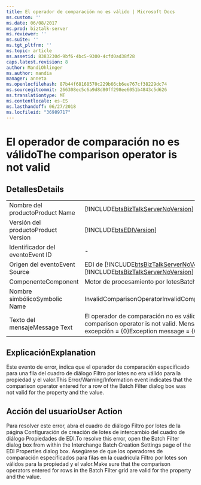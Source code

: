 ```yaml
---
title: El operador de comparación no es válido | Microsoft Docs
ms.custom: ''
ms.date: 06/08/2017
ms.prod: biztalk-server
ms.reviewer: ''
ms.suite: ''
ms.tgt_pltfrm: ''
ms.topic: article
ms.assetid: 8383230d-9bf6-4bc5-9300-4cfd0ad38f28
caps.latest.revision: 8
author: MandiOhlinger
ms.author: mandia
manager: anneta
ms.openlocfilehash: 87b44f68168570c229b66cb6ee767cf38229dc74
ms.sourcegitcommit: 266308ec5c6a9d8d80ff298ee6051b4843c5d626
ms.translationtype: MT
ms.contentlocale: es-ES
ms.lasthandoff: 06/27/2018
ms.locfileid: "36989717"
---
```

# <a name="the-comparison-operator-is-not-valid"></a><span data-ttu-id="da6aa-102">El operador de comparación no es válido</span><span class="sxs-lookup"><span data-stu-id="da6aa-102">The comparison operator is not valid</span></span>
## <a name="details"></a><span data-ttu-id="da6aa-103">Detalles</span><span class="sxs-lookup"><span data-stu-id="da6aa-103">Details</span></span>  
  
|                 |                                                                                        |
|-----------------|----------------------------------------------------------------------------------------|
|  <span data-ttu-id="da6aa-104">Nombre del producto</span><span class="sxs-lookup"><span data-stu-id="da6aa-104">Product Name</span></span>   |   [!INCLUDE[btsBizTalkServerNoVersion](../includes/btsbiztalkservernoversion-md.md)]   |
| <span data-ttu-id="da6aa-105">Versión del producto</span><span class="sxs-lookup"><span data-stu-id="da6aa-105">Product Version</span></span> |               [!INCLUDE[btsEDIVersion](../includes/btsediversion-md.md)]               |
|    <span data-ttu-id="da6aa-106">Identificador del evento</span><span class="sxs-lookup"><span data-stu-id="da6aa-106">Event ID</span></span>     |                                           -                                            |
|  <span data-ttu-id="da6aa-107">Origen del evento</span><span class="sxs-lookup"><span data-stu-id="da6aa-107">Event Source</span></span>   | <span data-ttu-id="da6aa-108">EDI de [!INCLUDE[btsBizTalkServerNoVersion](../includes/btsbiztalkservernoversion-md.md)]</span><span class="sxs-lookup"><span data-stu-id="da6aa-108">[!INCLUDE[btsBizTalkServerNoVersion](../includes/btsbiztalkservernoversion-md.md)] EDI</span></span> |
|    <span data-ttu-id="da6aa-109">Componente</span><span class="sxs-lookup"><span data-stu-id="da6aa-109">Component</span></span>    |                                    <span data-ttu-id="da6aa-110">Motor de procesamiento por lotes</span><span class="sxs-lookup"><span data-stu-id="da6aa-110">Batching Engine</span></span>                                     |
|  <span data-ttu-id="da6aa-111">Nombre simbólico</span><span class="sxs-lookup"><span data-stu-id="da6aa-111">Symbolic Name</span></span>  |                               <span data-ttu-id="da6aa-112">InvalidComparisonOperator</span><span class="sxs-lookup"><span data-stu-id="da6aa-112">InvalidComparisonOperator</span></span>                                |
|  <span data-ttu-id="da6aa-113">Texto del mensaje</span><span class="sxs-lookup"><span data-stu-id="da6aa-113">Message Text</span></span>   |             <span data-ttu-id="da6aa-114">El operador de comparación no es válido.</span><span class="sxs-lookup"><span data-stu-id="da6aa-114">The comparison operator is not valid.</span></span> <span data-ttu-id="da6aa-115">Mensaje de excepción = {0}</span><span class="sxs-lookup"><span data-stu-id="da6aa-115">Exception message = {0}</span></span>              |
  
## <a name="explanation"></a><span data-ttu-id="da6aa-116">Explicación</span><span class="sxs-lookup"><span data-stu-id="da6aa-116">Explanation</span></span>  
 <span data-ttu-id="da6aa-117">Este evento de error, indica que el operador de comparación especificado para una fila del cuadro de diálogo Filtro por lotes no era válido para la propiedad y el valor.</span><span class="sxs-lookup"><span data-stu-id="da6aa-117">This Error/Warning/Information event indicates that the comparison operator entered for a row of the Batch Filter dialog box was not valid for the property and the value.</span></span>  
  
## <a name="user-action"></a><span data-ttu-id="da6aa-118">Acción del usuario</span><span class="sxs-lookup"><span data-stu-id="da6aa-118">User Action</span></span>  
 <span data-ttu-id="da6aa-119">Para resolver este error, abra el cuadro de diálogo Filtro por lotes de la página Configuración de creación de lotes de intercambio del cuadro de diálogo Propiedades de EDI.</span><span class="sxs-lookup"><span data-stu-id="da6aa-119">To resolve this error, open the Batch Filter dialog box from within the Interchange Batch Creation Settings page of the EDI Properties dialog box.</span></span> <span data-ttu-id="da6aa-120">Asegúrese de que los operadores de comparación especificados para filas en la cuadrícula Filtro por lotes son válidos para la propiedad y el valor.</span><span class="sxs-lookup"><span data-stu-id="da6aa-120">Make sure that the comparison operators entered for rows in the Batch Filter grid are valid for the property and the value.</span></span>